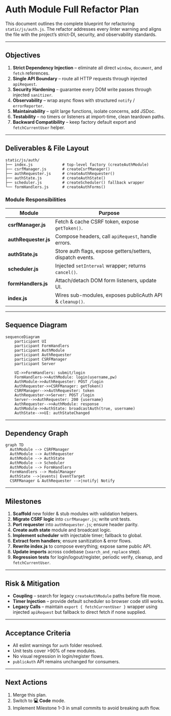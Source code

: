 # Auth Module Full Refactor Plan

This document outlines the complete blueprint for refactoring `static/js/auth.js`.
The refactor addresses every linter warning and aligns the file with the project’s
strict-DI, security, and observability standards.

---

## Objectives

1. **Strict Dependency Injection** – eliminate all direct `window`, `document`, and `fetch` references.
2. **Single API Boundary** – route all HTTP requests through injected `apiRequest`.
3. **Security Hardening** – guarantee every DOM write passes through injected `sanitizer`.
4. **Observability** – wrap async flows with structured `notify` / `errorReporter`.
5. **Maintainability** – split large functions, isolate concerns, add JSDoc.
6. **Testability** – no timers or listeners at import-time, clean teardown paths.
7. **Backward Compatibility** – keep factory default export and `fetchCurrentUser` helper.

---

## Deliverables & File Layout

```text
static/js/auth/
├── index.js             # top-level factory (createAuthModule)
├── csrfManager.js       # createCsrfManager()
├── authRequester.js     # createAuthRequester()
├── authState.js         # createAuthState()
├── scheduler.js         # createScheduler() fallback wrapper
└── formHandlers.js      # createAuthForms()
```

### Module Responsibilities

| Module              | Purpose                                                                    |
|---------------------|----------------------------------------------------------------------------|
| **csrfManager.js**  | Fetch & cache CSRF token, expose `getToken()`.                             |
| **authRequester.js**| Compose headers, call `apiRequest`, handle errors.                         |
| **authState.js**    | Store auth flags, expose getters/setters, dispatch events.                 |
| **scheduler.js**    | Injected `setInterval` wrapper; returns `cancel()`.                        |
| **formHandlers.js** | Attach/detach DOM form listeners, update UI.                               |
| **index.js**        | Wires sub-modules, exposes publicAuth API & `cleanup()`.                   |

---

## Sequence Diagram

```mermaid
sequenceDiagram
    participant UI
    participant FormHandlers
    participant AuthModule
    participant AuthRequester
    participant CSRFManager
    participant Server

    UI->>FormHandlers: submit/login
    FormHandlers->>AuthModule: login(username,pw)
    AuthModule->>AuthRequester: POST /login
    AuthRequester->>CSRFManager: getToken()
    CSRFManager-->>AuthRequester: token
    AuthRequester->>Server: POST /login
    Server-->>AuthRequester: 200 {username}
    AuthRequester-->>AuthModule: response
    AuthModule->>AuthState: broadcastAuth(true, username)
    AuthState-->>UI: authStateChanged
```

---

## Dependency Graph

```mermaid
graph TD
  AuthModule --> CSRFManager
  AuthModule --> AuthRequester
  AuthModule --> AuthState
  AuthModule --> Scheduler
  AuthModule --> FormHandlers
  FormHandlers --> ModalManager
  AuthState -->|events| EventTarget
  CSRFManager & AuthRequester -->|notify| Notify
```

---

## Milestones

1. **Scaffold** new folder & stub modules with validation helpers.
2. **Migrate CSRF logic** into `csrfManager.js`; write unit tests.
3. **Port requester** into `authRequester.js`; ensure header parity.
4. **Create auth state** module and broadcast logic.
5. **Implement scheduler** with injectable timer; fallback to global.
6. **Extract form handlers**; ensure sanitization & error flows.
7. **Rewrite index.js** to compose everything; expose same public API.
8. **Update imports** across codebase (`search_and_replace` step).
9. **Regression tests** for login/logout/register, periodic verify, cleanup, and `fetchCurrentUser`.

---

## Risk & Mitigation

* **Coupling** – search for legacy `createAuthModule` paths before file move.
* **Timer Injection** – provide default scheduler so browser code still works.
* **Legacy Calls** – maintain `export { fetchCurrentUser }` wrapper using injected `apiRequest` but fallback to direct fetch if none supplied.

---

## Acceptance Criteria

* All eslint warnings for `auth` folder resolved.
* Unit tests cover >90% of new modules.
* No visual regression in login/register flows.
* `publicAuth` API remains unchanged for consumers.

---

## Next Actions

1. Merge this plan.
2. Switch to **💻 Code** mode.
3. Implement Milestone 1–3 in small commits to avoid breaking auth flow.

